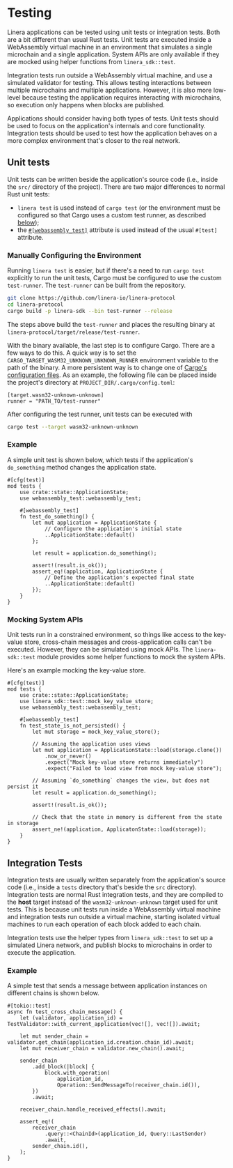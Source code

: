 # Testing

Linera applications can be tested using unit tests or integration tests. Both are a bit different
than usual Rust tests. Unit tests are executed inside a WebAssembly virtual machine in an
environment that simulates a single microchain and a single application. System APIs are only
available if they are mocked using helper functions from `linera_sdk::test`.

Integration tests run outside a WebAssembly virtual machine, and use a simulated validator for
testing. This allows testing interactions between multiple microchains and multiple applications.
However, it is also more low-level because testing the application requires interacting with
microchains, so execution only happens when blocks are published.

Applications should consider having both types of tests. Unit tests should be used to focus on the
application's internals and core functionality. Integration tests should be used to test how the
application behaves on a more complex environment that's closer to the real network.

## Unit tests

Unit tests can be written beside the application's source code (i.e., inside the `src/` directory of
the project). There are two major differences to normal Rust unit tests:

- `linera test` is used instead of `cargo test` (or the environment must be configured so that Cargo
  uses a custom test runner, as described [below](#manually-configuring-the-environment));
- the [`#[webassembly_test]`](https://docs.rs/webassembly-test/latest/webassembly_test/) attribute
  is used instead of the usual `#[test]` attribute.

### Manually Configuring the Environment

Running `linera test` is easier, but if there's a need to run `cargo test` explicitly to run the
unit tests, Cargo must be configured to use the custom `test-runner`. The `test-runner` can be built
from the repository.

```bash
git clone https://github.com/linera-io/linera-protocol
cd linera-protocol
cargo build -p linera-sdk --bin test-runner --release
```

The steps above build the `test-runner` and places the resulting binary at
`linera-protocol/target/release/test-runner`.

With the binary available, the last step is to configure Cargo. There are a few ways to do this. A
quick way is to set the `CARGO_TARGET_WASM32_UNKNOWN_UNKNOWN_RUNNER` environment variable to the
path of the binary. A more persistent way is to change one of [Cargo's configuration
files](https://doc.rust-lang.org/cargo/reference/config.html#hierarchical-structure). As an example,
the following file can be placed inside the project's directory at `PROJECT_DIR/.cargo/config.toml`:

```ignore
[target.wasm32-unknown-unknown]
runner = "PATH_TO/test-runner"
```

After configuring the test runner, unit tests can be executed with

```bash
cargo test --target wasm32-unknown-unknown
```

### Example

A simple unit test is shown below, which tests if the application's `do_something` method changes
the application state.

```rust,ignore
#[cfg(test)]
mod tests {
    use crate::state::ApplicationState;
    use webassembly_test::webassembly_test;

    #[webassembly_test]
    fn test_do_something() {
        let mut application = ApplicationState {
            // Configure the application's initial state
            ..ApplicationState::default()
        };

        let result = application.do_something();

        assert!(result.is_ok());
        assert_eq!(application, ApplicationState {
            // Define the application's expected final state
            ..ApplicationState::default()
        });
    }
}
```

### Mocking System APIs

Unit tests run in a constrained environment, so things like access to the key-value store,
cross-chain messages and cross-application calls can't be executed. However, they can be simulated
using mock APIs. The `linera-sdk::test` module provides some helper functions to mock the system
APIs.

Here's an example mocking the key-value store.

```rust,ignore
#[cfg(test)]
mod tests {
    use crate::state::ApplicationState;
    use linera_sdk::test::mock_key_value_store;
    use webassembly_test::webassembly_test;

    #[webassembly_test]
    fn test_state_is_not_persisted() {
        let mut storage = mock_key_value_store();

        // Assuming the application uses views
        let mut application = ApplicationState::load(storage.clone())
            .now_or_never()
            .expect("Mock key-value store returns immediately")
            .expect("Failed to load view from mock key-value store");

        // Assuming `do_something` changes the view, but does not persist it
        let result = application.do_something();

        assert!(result.is_ok());

        // Check that the state in memory is different from the state in storage
        assert_ne!(application, ApplicatonState::load(storage));
    }
}
```

## Integration Tests

Integration tests are usually written separately from the application's source code (i.e., inside a
`tests` directory that's beside the `src` directory). Integration tests are normal Rust integration
tests, and they are compiled to the **host** target instead of the `wasm32-unknown-unknown` target
used for unit tests. This is because unit tests run inside a WebAssembly virtual machine and
integration tests run outside a virtual machine, starting isolated virtual machines to run each
operation of each block added to each chain.

Integration tests use the helper types from `linera_sdk::test` to set up a simulated Linera network,
and publish blocks to microchains in order to execute the application.

### Example

A simple test that sends a message between application instances on different chains is shown below.

```rust,ignore
#[tokio::test]
async fn test_cross_chain_message() {
    let (validator, application_id) = TestValidator::with_current_application(vec![], vec![]).await;

    let mut sender_chain = validator.get_chain(application_id.creation.chain_id).await;
    let mut receiver_chain = validator.new_chain().await;

    sender_chain
        .add_block(|block| {
            block.with_operation(
                application_id,
                Operation::SendMessageTo(receiver_chain.id()),
        })
        .await;

    receiver_chain.handle_received_effects().await;

    assert_eq!(
        receiver_chain
            .query::<ChainId>(application_id, Query::LastSender)
            .await,
        sender_chain.id(),
    );
}
```
